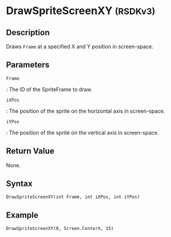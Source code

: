 # DrawSpriteScreenXY <small>(RSDKv3)</small>

## Description
Draws `Frame` at a specified X and Y position in screen-space.

## Parameters
`Frame`

:   The ID of the SpriteFrame to draw.

`iXPos`

:   The position of the sprite on the horizontal axis in screen-space.

`iYPos`

:   The position of the sprite on the vertical axis in screen-space.

## Return Value
None.

## Syntax
```
DrawSpriteScreenXY(int Frame, int iXPos, int iYPos)
```

## Example
```
DrawSpriteScreenXY(0, Screen.CenterX, 15)
```